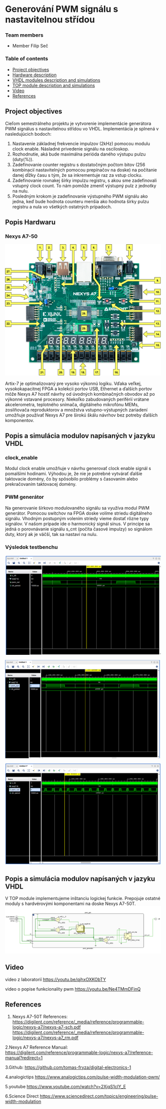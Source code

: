 # Generování PWM signálu s nastavitelnou střídou

### Team members

* Member Filip Seč


### Table of contents

* [Project objectives](#objectives)
* [Hardware description](#hardware)
* [VHDL modules description and simulations](#modules)
* [TOP module description and simulations](#top)
* [Video](#video)
* [References](#references)

<a name="objectives"></a>

## Project objectives

Cieľom semestrálneho projektu je vytvorenie implementácie generátora PWM signálus s nastavitelnou střídou vo VHDL. Implementácia je splnená v nasledujúcich bodoch: 
1. Nastavenie základnej frekvencie impulzov (2kHz) pomocou modulu clock enable. Násladné privedenie signálu na osciloskop.
2. Rozhodnutie, aká bude maximálna perióda daného výstupu pulzu (duty(%)).
3. Zadefinovanie counter registru s dostatočným počtom bitov (256 kombinacií nastavitelných pomocou prepínačov na doske) na počítanie danej dĺžky času s tým, že sa inkrementuje raz za vstup clocku.
4. Zadefinovanie rovnakej šírky impulzu registru, s akou sme zadefinovali vstupný clock count. To nám pomôže zmeniť výstupný pulz z jednotky na nulu. 
5. Posledným krokom je zadefinovanie výstupného PWM signálu ako jedna, keď  bude hodnota counteru menšia ako hodnota šírky pulzu registru a nula vo všetkých ostatných prípadoch. 

<a name="Nexys A7-50T"></a>
## Popis Hardwaru

### Nexys A7-50
![your figure](images/nexys_a7.png)


Artix-7 je optimalizovaný pre vysoko výkonnú logiku. Vďaka veľkej, vysokokapacitnej FPGA a kolekcii portov USB, Ethernet a ďalších portov môže Nexys A7 
hostiť návrhy od úvodných kombinačných obvodov až po výkonné vstavané procesory. Niekoľko zabudovaných periférií vrátane akcelerometra, teplotného snímača, 
digitálneho mikrofónu MEMs, zosilňovača reproduktorov a množstva vstupno-výstupných zariadení umožňuje používať Nexys A7 pre širokú škálu návrhov 
bez potreby ďalších komponentov. 

<a name="Popis a simulácia modulov napísaných v jazyku VHDL"></a>

## Popis a simulácia modulov napísaných v jazyku VHDL

### clock_enable
Modul clock enable umožňuje v návrhu generovať clock enable signál s pomalšími hodinami. Výhodou je, že nie je potrebné vytvárať ďalšie taktovacie domény, 
čo by spôsobilo problémy s časovaním alebo prekračovaním taktovacej domény.

### PWM generátor
Na generovanie šírkovo modulovaného signálu sa využíva modul PWM generátor. Pomocou switchov na FPGA doske volíme striedu digitálneho signálu. 
Vhodným postupným volením striedy vieme dostať rôzne typy signálov. V našom prípade ide o harmonický signál sínus.
V princípe sa jedná o porovnávanie signálu s_cnt (počíta časové impulzy) so signálom duty, ktorý ak je väčší, tak sa nastaví na nulu.   

### Výsledok testbenchu

![your figure](images/fotka1.png)                                       


![your figure](images/fotka2.png)

![your figure](images/fotka3.png)

<a name="top"></a>

## Popis a simulácia modulov napísaných v jazyku VHDL
V TOP module implementujeme inštanciu logickej funkcie. Prepojuje ostatné moduly s hardvérovými komponentami na doske Nexys A7-50T. 
![your figure](images/schematic.png)       

<a name="video"></a>

## Video
video z laboratorií
https://youtu.be/qjhxOXKObTY

video o popise funkcionality pwm 
https://youtu.be/Ne4TMmDFinQ

<a name="references"></a>

## References

1. Nexys A7-50T References:
https://digilent.com/reference/_media/reference/programmable-logic/nexys-a7/nexys-a7-sch.pdf
https://digilent.com/reference/_media/reference/programmable-logic/nexys-a7/nexys-a7_rm.pdf

2.Nexys A7 Reference Manual:
https://digilent.com/reference/programmable-logic/nexys-a7/reference-manual?redirect=1

3.Github:
https://github.com/tomas-fryza/digital-electronics-1

4.analogictips
https://www.analogictips.com/pulse-width-modulation-pwm/

5.youtube 
https://www.youtube.com/watch?v=2XjqS1clY_E

6.Science Direct
https://www.sciencedirect.com/topics/engineering/pulse-width-modulation



